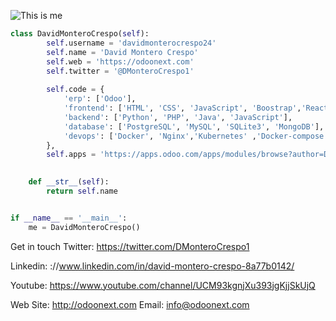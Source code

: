 ![This is me](https://pbs.twimg.com/profile_banners/1195062382634192896/1638295661/1500x500) 


```python 
class DavidMonteroCrespo(self):
        self.username = 'davidmonterocrespo24'
        self.name = 'David Montero Crespo'
        self.web = 'https://odoonext.com'
        self.twitter = '@DMonteroCrespo1'
        
        self.code = {
            'erp': ['Odoo'],
            'frontend': ['HTML', 'CSS', 'JavaScript', 'Boostrap','React','Angular'],
            'backend': ['Python', 'PHP', 'Java', 'JavaScript'],
            'database': ['PostgreSQL', 'MySQL', 'SQLite3', 'MongoDB'],
            'devops': ['Docker', 'Nginx','Kubernetes' ,'Docker-compose'],            
        },
        self.apps = 'https://apps.odoo.com/apps/modules/browse?author=David%20Montero%20Crespo'
        

    def __str__(self):
        return self.name


if __name__ == '__main__':
    me = DavidMonteroCrespo()

`````` 


Get in touch
Twitter: https://twitter.com/DMonteroCrespo1

Linkedin: ://www.linkedin.com/in/david-montero-crespo-8a77b0142/

Youtube: https://www.youtube.com/channel/UCM93kgnjXu393jgKjjSkUjQ

Web Site: http://odoonext.com
Email:  info@odoonext.com



